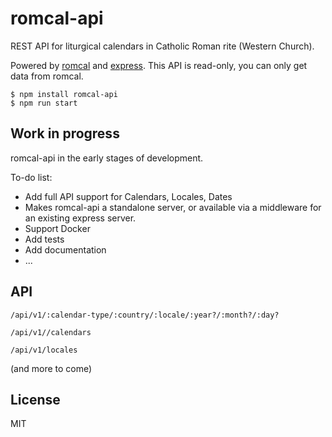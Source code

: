 # romcal-api

REST API for liturgical calendars in Catholic Roman rite (Western Church).

Powered by [romcal](https://github.com/romcal/romcal) and [express](https://github.com/expressjs/express). This API is read-only, you can only get data from romcal.

```
$ npm install romcal-api
$ npm run start
```

## Work in progress

romcal-api in the early stages of development.

To-do list:
+ Add full API support for Calendars, Locales, Dates
+ Makes romcal-api a standalone server, or available via a middleware for an existing express server.
+ Support Docker
+ Add tests
+ Add documentation
+ ...

## API

`/api/v1/:calendar-type/:country/:locale/:year?/:month?/:day?`

`/api/v1//calendars`

`/api/v1/locales`

(and more to come)

## License

MIT
